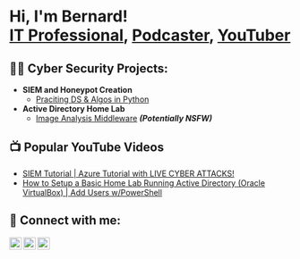 <h1>Hi, I'm Bernard! <br/><a href="https://github.com/bgleton1031">IT Professional</a>, <a href="https://www.[linkedin.com/in/bernard-gleton/)">Podcaster</a>, <a href="https://www.youtube.com/channel/UCAzcMSM7X4oWAxbqIzdzfrg">YouTuber</a></h1>

<h2>👨‍💻 Cyber Security Projects:</h2>

- <b>SIEM and Honeypot Creation</b>
  - [Praciting DS & Algos in Python](https://github.com/joshmadakor1/Algorithms-Practice)
- <b>Active Directory Home Lab</b>
  - [Image Analysis Middleware](https://github.com/joshmadakor1/4chan-Image-Analysis-Middleware-C964) <b><i>(Potentially NSFW)</b></i>


<h2>📺 Popular YouTube Videos</h2>

- [SIEM Tutorial | Azure Tutorial with LIVE CYBER ATTACKS! ](https://www.youtube.com/watch?v=a83ASGn_V_s)
- [How to Setup a Basic Home Lab Running Active Directory (Oracle VirtualBox) | Add Users w/PowerShell](https://www.youtube.com/watch?v=uHy3oM7NnoU)

<h2> 🤳 Connect with me:</h2>

[<img align="left" alt="JoshMadakor | YouTube" width="22px" src="https://cdn.jsdelivr.net/npm/simple-icons@v3/icons/youtube.svg" />][youtube]
[<img align="left" alt="JoshMadakor | LinkedIn" width="22px" src="https://cdn.jsdelivr.net/npm/simple-icons@v3/icons/linkedin.svg" />][linkedin]
[<img align="left" alt="JoshMadakor | Instagram" width="22px" src="https://cdn.jsdelivr.net/npm/simple-icons@v3/icons/instagram.svg" />][instagram]

[youtube]: https://www.youtube.com/channel/UCAzcMSM7X4oWAxbqIzdzfrg
[instagram]: https://www.instagram.com/genesisprojectpodcast/
[linkedin]: https://linkedin.com/in/bernard-gleton

<!--
**joshmadakor1/joshmadakor1** is a ✨ _special_ ✨ repository because its `README.md` (this file) appears on your GitHub profile.

Here are some ideas to get you started:

- 🔭 I’m currently working on ...
- 🌱 I’m currently learning ...
- 👯 I’m looking to collaborate on ...
- 🤔 I’m looking for help with ...
- 💬 Ask me about ...
- 📫 How to reach me: ...
- 😄 Pronouns: ...
- ⚡ Fun fact: ...
-->
